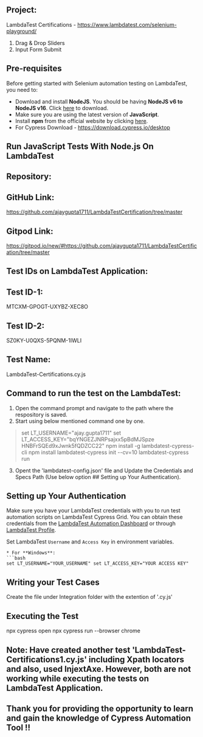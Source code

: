## Project: 
LambdaTest Certifications - https://www.lambdatest.com/selenium-playground/
1. Drag & Drop Sliders
2. Input Form Submit


## Pre-requisites

Before getting started with Selenium automation testing on LambdaTest, you need to:

* Download and install **NodeJS**. You should be having **NodeJS v6 to NodeJS v16**. Click [here](https://nodejs.org/en/) to download.
* Make sure you are using the latest version of **JavaScript**.
* Install **npm** from the official website by clicking [here](https://www.npmjs.com/).
* For Cypress Download - https://download.cypress.io/desktop


## Run JavaScript Tests With Node.js On LambdaTest


## Repository:
## GitHub Link:
https://github.com/ajaygupta1711/LambdaTestCertification/tree/master
## Gitpod Link:
https://gitpod.io/new/#https://github.com/ajaygupta1711/LambdaTestCertification/tree/master


## Test IDs on LambdaTest Application:
## Test ID-1:
MTCXM-GPOGT-UXYBZ-XEC8O
## Test ID-2:
SZ0KY-U0QXS-5PQNM-1IWLI


## Test Name:
LambdaTest-Certifications.cy.js


## Command to run the test on the LambdaTest:

1. Open the command prompt and navigate to the path where the respository is saved.
2. Start using below mentioned command one by one.

> set LT_USERNAME="ajay.gupta1711"
> set LT_ACCESS_KEY="bqYNGEZJNRPsajxx5pBdMJSpze HNBFrSQEd9xJwnk5fQDZCC22"
> npm install -g lambdatest-cypress-cli
> npm install
> lambdatest-cypress init --cv=10
> lambdatest-cypress run

3. Opent the 'lambdatest-config.json' file and Update the Credentials and Specs Path (Use below option ## Setting up Your Authentication).


## Setting up Your Authentication

Make sure you have your LambdaTest credentials with you to run test automation scripts on LambdaTest Cypress Grid. You can obtain these credentials from the [LambdaTest Automation Dashboard](https://automation.lambdatest.com/build/?utm_source=github&utm_medium=repo&utm_campaign=nodejs-selenium-sample) or through [LambdaTest Profile](https://accounts.lambdatest.com/login/?utm_source=github&utm_medium=repo&utm_campaign=nodejs-selenium-sample).

Set LambdaTest `Username` and `Access Key` in environment variables.

  ```
  * For **Windows**:
  ```bash
  set LT_USERNAME="YOUR_USERNAME" set LT_ACCESS_KEY="YOUR ACCESS KEY"
  ```


## Writing your Test Cases

Create the file under Integration folder with the extention of '<file name>.cy.js'


## Executing the Test

npx cypress open
npx cypress run --browser chrome


## Note: Have created another test 'LambdaTest-Certifications1.cy.js' including Xpath locators and also, used InjextAxe. However, both are not working while executing the tests on LambdaTest Application.


## Thank you for providing the opportunity to learn and gain the knowledge of Cypress Automation Tool !!